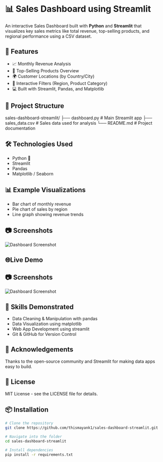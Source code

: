# 📊 Sales Dashboard using Streamlit

An interactive Sales Dashboard built with **Python** and **Streamlit** that visualizes key sales metrics like total revenue, top-selling products, and regional performance using a CSV dataset.

## 🚀 Features

- 📈 Monthly Revenue Analysis  
- 🛒 Top-Selling Products Overview  
- 🌍 Customer Locations (by Country/City)  
- 🧭 Interactive Filters (Region, Product Category)  
- 💻 Built with Streamlit, Pandas, and Matplotlib  

## 📁 Project Structure

sales-dashboard-streamlit/ 
├── dashboard.py # Main Streamlit app
   ├── sales_data.csv # Sales data used for analysis
      └── README.md # Project documentation

## 🛠 Technologies Used
- Python 🐍
- Streamlit
- Pandas
- Matplotlib / Seaborn

## 📊 Example Visualizations
- Bar chart of monthly revenue
- Pie chart of sales by region
- Line graph showing revenue trends

## 📷 Screenshots

![Dashboard Screenshot](https://via.placeholder.com/800x400?text=Sales+Dashboard+Screenshot)

## 🌐Live Demo


## 📷 Screenshots

![Dashboard Screenshot](https://via.placeholder.com/800x400?text=Sales+Dashboard+Screenshot)

## 🧠 Skills Demonstrated
- Data Cleaning & Manipulation with pandas
- Data Visualization using matplotlib
- Web App Development using streamlit
- Git & GitHub for Version Control

## 🙌 Acknowledgements
Thanks to the open-source community and Streamlit for making data apps easy to build.

## 📜 License
MIT License - see the LICENSE file for details.

## 📦 Installation

```bash
# Clone the repository
git clone https://github.com/thismayank1/sales-dashboard-streamlit.git

# Navigate into the folder
cd sales-dashboard-streamlit

# Install dependencies
pip install -r requirements.txt

